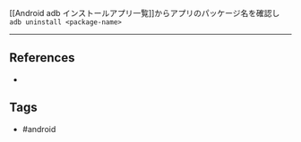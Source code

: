 [[Android adb インストールアプリ一覧]]からアプリのパッケージ名を確認し
`adb uninstall <package-name>`

---
## References
- 

## Tags
- #android 